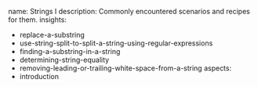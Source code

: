 name: Strings I
description: Commonly encountered scenarios and recipes for them.
insights:
  - replace-a-substring
  - use-string-split-to-split-a-string-using-regular-expressions
  - finding-a-substring-in-a-string
  - determining-string-equality
  - removing-leading-or-trailing-white-space-from-a-string
aspects:
  - introduction
 
